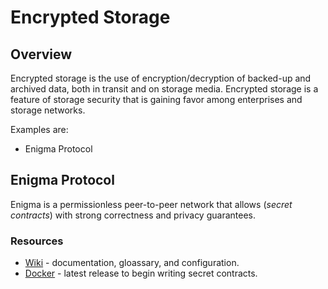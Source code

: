 # Encrypted Storage
## Overview
Encrypted storage is the use of encryption/decryption of backed-up and archived data, both in transit and on storage media. Encrypted storage is a feature of storage security that is gaining favor among enterprises and storage networks. 

Examples are:

  * Enigma Protocol

## Enigma Protocol
Enigma is a permissionless peer-to-peer network that allows (_secret contracts_) with strong correctness and privacy guarantees. 

### Resources
* [Wiki](https://enigma.co/protocol/) - documentation, gloassary, and configuration.
* [Docker](https://github.com/enigmampc/enigma-docker-network) - latest release to begin writing secret contracts.

